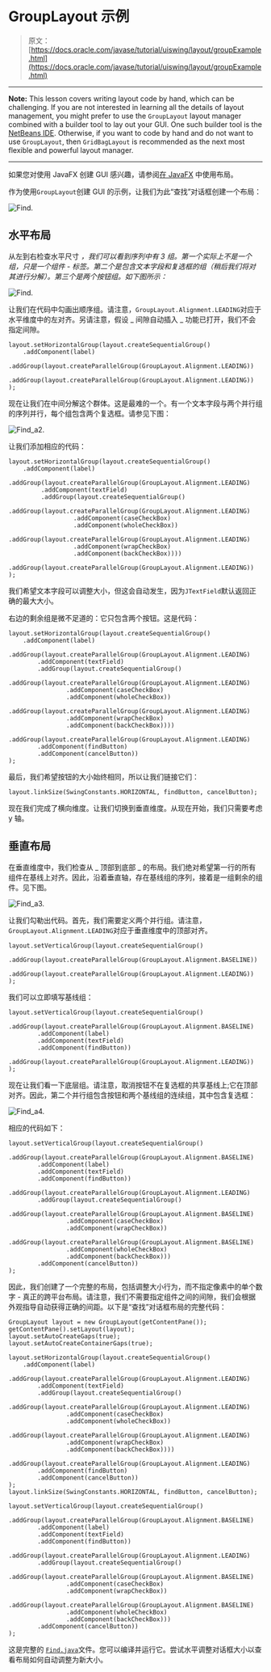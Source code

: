 # GroupLayout 示例

> 原文： [https://docs.oracle.com/javase/tutorial/uiswing/layout/groupExample.html](https://docs.oracle.com/javase/tutorial/uiswing/layout/groupExample.html)

* * *

**Note:** This lesson covers writing layout code by hand, which can be challenging. If you are not interested in learning all the details of layout management, you might prefer to use the `GroupLayout` layout manager combined with a builder tool to lay out your GUI. One such builder tool is the [NetBeans IDE](../learn/index.html). Otherwise, if you want to code by hand and do not want to use `GroupLayout`, then `GridBagLayout` is recommended as the next most flexible and powerful layout manager.

* * *

如果您对使用 JavaFX 创建 GUI 感兴趣，请参阅[在 JavaFX](https://docs.oracle.com/javase/8/javafx/layout-tutorial/index.html) 中使用布局。

作为使用`GroupLayout`创建 GUI 的示例，让我们为此“查找”对话框创建一个布局：

![Find.](img/00f007d7ae784f49a507eb570bb0bc37.jpg)

## 水平布局

从左到右检查水平尺寸 _，我们可以看到序列中有 3 组。第一个实际上不是一个组，只是一个组件 - 标签。第二个是包含文本字段和复选框的组（稍后我们将对其进行分解）。第三个是两个按钮组。如下图所示：_

![Find.](img/bb4a562cba9ef353b60c093504ad7b84.jpg)

让我们在代码中勾画出顺序组。请注意，`GroupLayout.Alignment.LEADING`对应于水平维度中的左对齐。另请注意，假设 _ 间隙自动插入 _ 功能已打开，我们不会指定间隙。

```
layout.setHorizontalGroup(layout.createSequentialGroup()
    .addComponent(label)
    .addGroup(layout.createParallelGroup(GroupLayout.Alignment.LEADING))
    .addGroup(layout.createParallelGroup(GroupLayout.Alignment.LEADING))
);

```

现在让我们在中间分解这个群体。这是最难的一个。有一个文本字段与两个并行组的序列并行，每个组包含两个复选框。请参见下图：

![Find_a2.](img/f3ec7f8a1c9c51fc56b503086605506c.jpg)

让我们添加相应的代码：

```
layout.setHorizontalGroup(layout.createSequentialGroup()
    .addComponent(label)
    .addGroup(layout.createParallelGroup(GroupLayout.Alignment.LEADING)
         .addComponent(textField)
         .addGroup(layout.createSequentialGroup()
              .addGroup(layout.createParallelGroup(GroupLayout.Alignment.LEADING)
                  .addComponent(caseCheckBox)
                  .addComponent(wholeCheckBox))
              .addGroup(layout.createParallelGroup(GroupLayout.Alignment.LEADING)
                  .addComponent(wrapCheckBox)
                  .addComponent(backCheckBox))))
     .addGroup(layout.createParallelGroup(GroupLayout.Alignment.LEADING))
);

```

我们希望文本字段可以调整大小，但这会自动发生，因为`JTextField`默认返回正确的最大大小。

右边的剩余组是微不足道的：它只包含两个按钮。这是代码：

```
layout.setHorizontalGroup(layout.createSequentialGroup()
    .addComponent(label)
    .addGroup(layout.createParallelGroup(GroupLayout.Alignment.LEADING)
        .addComponent(textField)
        .addGroup(layout.createSequentialGroup()
            .addGroup(layout.createParallelGroup(GroupLayout.Alignment.LEADING)
                .addComponent(caseCheckBox)
                .addComponent(wholeCheckBox))
            .addGroup(layout.createParallelGroup(GroupLayout.Alignment.LEADING)
                .addComponent(wrapCheckBox)
                .addComponent(backCheckBox))))
    .addGroup(layout.createParallelGroup(GroupLayout.Alignment.LEADING)
        .addComponent(findButton)
        .addComponent(cancelButton))
);

```

最后，我们希望按钮的大小始终相同，所以让我们链接它们：

```
layout.linkSize(SwingConstants.HORIZONTAL, findButton, cancelButton);

```

现在我们完成了横向维度。让我们切换到垂直维度。从现在开始，我们只需要考虑 y 轴。

## 垂直布局

在垂直维度中，我们检查从 _ 顶部到底部 _ 的布局。我们绝对希望第一行的所有组件在基线上对齐。因此，沿着垂直轴，存在基线组的序列，接着是一组剩余的组件。见下图。

![Find_a3.](img/53c62326103c56242745a4bf474b2a0f.jpg)

让我们勾勒出代码。首先，我们需要定义两个并行组。请注意，`GroupLayout.Alignment.LEADING`对应于垂直维度中的顶部对齐。

```
layout.setVerticalGroup(layout.createSequentialGroup()
    .addGroup(layout.createParallelGroup(GroupLayout.Alignment.BASELINE))
    .addGroup(layout.createParallelGroup(GroupLayout.Alignment.LEADING))
);

```

我们可以立即填写基线组：

```
layout.setVerticalGroup(layout.createSequentialGroup()
    .addGroup(layout.createParallelGroup(GroupLayout.Alignment.BASELINE)
        .addComponent(label)
        .addComponent(textField)
        .addComponent(findButton))
    .addGroup(layout.createParallelGroup(GroupLayout.Alignment.LEADING))
);

```

现在让我们看一下底层组。请注意，取消按钮不在复选框的共享基线上;它在顶部对齐。因此，第二个并行组包含按钮和两个基线组的连续组，其中包含复选框：

![Find_a4.](img/3b9b7a65c2421e386fbabe35abb49da7.jpg)

相应的代码如下：

```
layout.setVerticalGroup(layout.createSequentialGroup()
    .addGroup(layout.createParallelGroup(GroupLayout.Alignment.BASELINE)
        .addComponent(label)
        .addComponent(textField)
        .addComponent(findButton))
    .addGroup(layout.createParallelGroup(GroupLayout.Alignment.LEADING)
        .addGroup(layout.createSequentialGroup()
            .addGroup(layout.createParallelGroup(GroupLayout.Alignment.BASELINE)
                .addComponent(caseCheckBox)
                .addComponent(wrapCheckBox))
            .addGroup(layout.createParallelGroup(GroupLayout.Alignment.BASELINE)
                .addComponent(wholeCheckBox)
                .addComponent(backCheckBox)))
        .addComponent(cancelButton))
);

```

因此，我们创建了一个完整的布局，包括调整大小行为，而不指定像素中的单个数字 - 真正的跨平台布局。请注意，我们不需要指定组件之间的间隙，我们会根据外观指导自动获得正确的间距。以下是“查找”对话框布局的完整代码：

```
GroupLayout layout = new GroupLayout(getContentPane());
getContentPane().setLayout(layout);
layout.setAutoCreateGaps(true);
layout.setAutoCreateContainerGaps(true);

layout.setHorizontalGroup(layout.createSequentialGroup()
    .addComponent(label)
    .addGroup(layout.createParallelGroup(GroupLayout.Alignment.LEADING)
        .addComponent(textField)
        .addGroup(layout.createSequentialGroup()
            .addGroup(layout.createParallelGroup(GroupLayout.Alignment.LEADING)
                .addComponent(caseCheckBox)
                .addComponent(wholeCheckBox))
            .addGroup(layout.createParallelGroup(GroupLayout.Alignment.LEADING)
                .addComponent(wrapCheckBox)
                .addComponent(backCheckBox))))
    .addGroup(layout.createParallelGroup(GroupLayout.Alignment.LEADING)
        .addComponent(findButton)
        .addComponent(cancelButton))
);
layout.linkSize(SwingConstants.HORIZONTAL, findButton, cancelButton);

layout.setVerticalGroup(layout.createSequentialGroup()
    .addGroup(layout.createParallelGroup(GroupLayout.Alignment.BASELINE)
        .addComponent(label)
        .addComponent(textField)
        .addComponent(findButton))
    .addGroup(layout.createParallelGroup(GroupLayout.Alignment.LEADING)
        .addGroup(layout.createSequentialGroup()
            .addGroup(layout.createParallelGroup(GroupLayout.Alignment.BASELINE)
                .addComponent(caseCheckBox)
                .addComponent(wrapCheckBox))
            .addGroup(layout.createParallelGroup(GroupLayout.Alignment.BASELINE)
                .addComponent(wholeCheckBox)
                .addComponent(backCheckBox)))
        .addComponent(cancelButton))
);

```

这是完整的 [`Find.java`](../examples/layout/FindProject/src/layout/Find.java)文件。您可以编译并运行它。尝试水平调整对话框大小以查看布局如何自动调整为新大小。